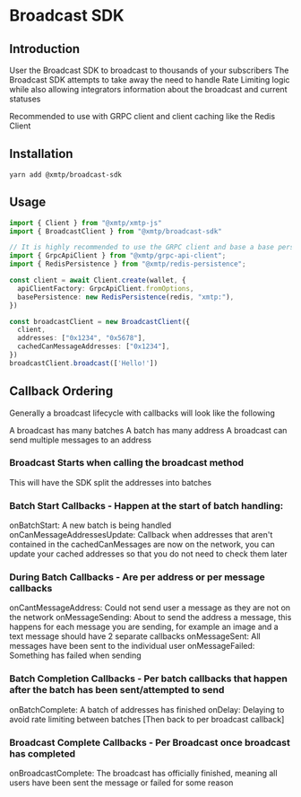# Broadcast SDK

## Introduction

User the Broadcast SDK to broadcast to thousands of your subscribers
The Broadcast SDK attempts to take away the need to handle Rate Limiting logic while also allowing integrators information about the broadcast and current statuses

Recommended to use with GRPC client and client caching like the Redis Client

## Installation
```
yarn add @xmtp/broadcast-sdk
```

## Usage
```ts
import { Client } from "@xmtp/xmtp-js"
import { BroadcastClient } from "@xmtp/broadcast-sdk"

// It is highly recommended to use the GRPC client and base a base persistence
import { GrpcApiClient } from "@xmtp/grpc-api-client";
import { RedisPersistence } from "@xmtp/redis-persistence";

const client = await Client.create(wallet, {
  apiClientFactory: GrpcApiClient.fromOptions,
  basePersistence: new RedisPersistence(redis, "xmtp:"),
})

const broadcastClient = new BroadcastClient({
  client,
  addresses: ["0x1234", "0x5678"],
  cachedCanMessageAddresses: ["0x1234"],
})
broadcastClient.broadcast(['Hello!'])
```

## Callback Ordering
Generally a broadcast lifecycle with callbacks will look like the following

A broadcast has many batches
A batch has many address
A broadcast can send multiple messages to an address

### Broadcast Starts when calling the broadcast method
This will have the SDK split the addresses into batches

### Batch Start Callbacks - Happen at the start of batch handling:
onBatchStart: A new batch is being handled
onCanMessageAddressesUpdate: Callback when addresses that aren't contained in the cachedCanMessages are now on the network, you can update your cached addresses so that you do not need to check them later

### During Batch Callbacks - Are per address or per message callbacks
onCantMessageAddress: Could not send user a message as they are not on the network
onMessageSending: About to send the address a message, this happens for each message you are sending, for example an image and a text message should have 2 separate callbacks
onMessageSent: All messages have been sent to the individual user
onMessageFailed: Something has failed when sending


### Batch Completion Callbacks - Per batch callbacks that happen after the batch has been sent/attempted to send
onBatchComplete: A batch of addresses has finished
onDelay: Delaying to avoid rate limiting between batches
[Then back to per broadcast callback]

### Broadcast Complete Callbacks - Per Broadcast once broadcast has completed
onBroadcastComplete: The broadcast has officially finished, meaning all users have been sent the message or failed for some reason
